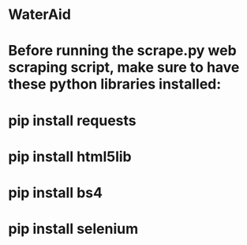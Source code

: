 # WaterAid

# Before running the scrape.py web scraping script, make sure to have these python libraries installed:
# pip install requests
# pip install html5lib
# pip install bs4
# pip install selenium
